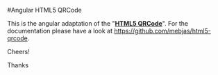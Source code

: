 #Angular HTML5 QRCode

This is the angular adaptation of the "**[HTML5 QRCode](https://github.com/mebjas/html5-qrcode)**". For the documentation please have a look at https://github.com/mebjas/html5-qrcode.

Cheers!

Thanks
